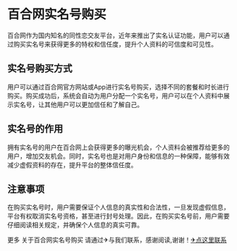 # 百合网实名号购买

百合网作为国内知名的同性恋交友平台，近年来推出了实名认证功能，用户可以通过购买实名号来获得更多的特权和信任度，提升个人资料的可信度和可见性。

## 实名号购买方式

用户可以通过百合网官方网站或App进行实名号购买，选择不同的套餐和时长进行购买。购买成功后，系统会自动为用户分配一个实名号，用户可以在个人资料中展示实名号，让其他用户可以更加信任和了解自己。

## 实名号的作用

拥有实名号的用户在百合网上会获得更多的曝光机会，个人资料会被推荐给更多的用户，增加交友机会。同时，实名号也是对用户身份和信息的一种保障，能够有效减少虚假资料的存在，提升平台的整体信任度。

## 注意事项

在购买实名号时，用户需要保证个人信息的真实性和合法性，一旦发现虚假信息，平台有权取消实名号资格，甚至进行封号处理。因此，在购买实名号前，用户需要仔细阅读相关规定，并确保个人信息的真实可靠。

更多 关于百合网实名号购买 请通过✈与我们联系，感谢阅读,谢谢！[✈点这里联系](https://ads.k02.cc)
